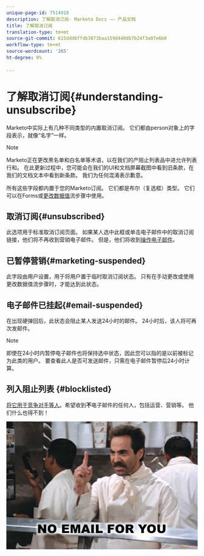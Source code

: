 ```yaml
---
unique-page-id: 7514918
description: 了解取消订阅- Marketo Docs —— 产品文档
title: 了解取消订阅
translation-type: tm+mt
source-git-commit: 615ddd6ffdb3873baa159d440db7b24f3a07e6b0
workflow-type: tm+mt
source-wordcount: '265'
ht-degree: 0%

---
```



# 了解取消订阅{#understanding-unsubscribe}

Marketo中实际上有几种不同类型的内置取消订阅。 它们都由person对象上的字段表示，就像“名字”一样。

>[!NOTE]
>
>Marketo正在更改黑名单和白名单等术语，以在我们的产阻止列表品中进允许列表行和。 在此更新过程中，您可能会在我们的UI和文档屏幕截图中看到旧条款，在我们的文档文本中看到新条款。 我们为任何混淆表示歉意。

所有这些字段都内置于您的Marketo订阅。 它们都是布尔（复选框）类型。 它们可以在Forms或[更改数据值](/help/marketo/product-docs/core-marketo-concepts/smart-campaigns/flow-actions/change-data-value.md)流步骤中使用。

## 取消订阅{#unsubscribed}

此选项用于标准取消订阅页面。 如果某人选中此框或单击电子邮件中的取消订阅链接，他们将不再收到营销电子邮件。 但是，他们将收到[操作电子邮件](/help/marketo/product-docs/email-marketing/general/functions-in-the-editor/make-an-email-operational.md)。

## 已暂停营销{#marketing-suspended}

此字段由用户设置，用于将用户置于临时取消订阅状态。 只有在手动更改或使用更改数据值流步骤时，才能达到此状态。

## 电子邮件已挂起{#email-suspended}

在出现硬弹回后，此状态会阻止某人发送24小时的邮件。 24小时后，该人将可再次发邮件。

>[!NOTE]
>
>即使在24小时内暂停电子邮件也将保持选中状态，因此您可以指的是以前被标记为此类的用户。 要查看此人是否可发送邮件，只需在电子邮件暂停后24小时计算。

## 列入阻止列表 {#blocklisted}

[将它用于竞争对手等人](/help/marketo/product-docs/core-marketo-concepts/smart-lists-and-static-lists/managing-people-in-smart-lists/add-person-to-blocklist.md)。希望收到&#x200B;**不**&#x200B;电子邮件的任何人，包括运营、营销等。 他们什么也得不到！

![](assets/image2015-5-18-12-3a6-3a40.png)
